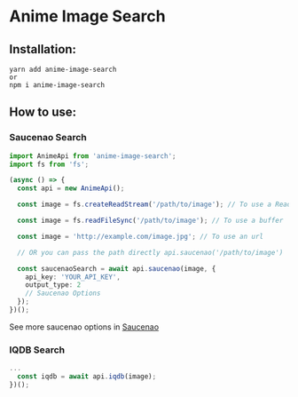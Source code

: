 # Anime Image Search

## Installation:

```
yarn add anime-image-search
or
npm i anime-image-search
```

## How to use:

### Saucenao Search

```ts
import AnimeApi from 'anime-image-search';
import fs from 'fs';

(async () => {
  const api = new AnimeApi();

  const image = fs.createReadStream('/path/to/image'); // To use a ReadStream

  const image = fs.readFileSync('/path/to/image'); // To use a buffer

  const image = 'http://example.com/image.jpg'; // To use an url

  // OR you can pass the path directly api.saucenao('/path/to/image')

  const saucenaoSearch = await api.saucenao(image, {
    api_key: 'YOUR_API_KEY',
    output_type: 2
    // Saucenao Options
  });
})();
```

See more saucenao options in [Saucenao](https://saucenao.com/user.php?page=search-api)

### IQDB Search

```ts
...
  const iqdb = await api.iqdb(image);
})();
```
